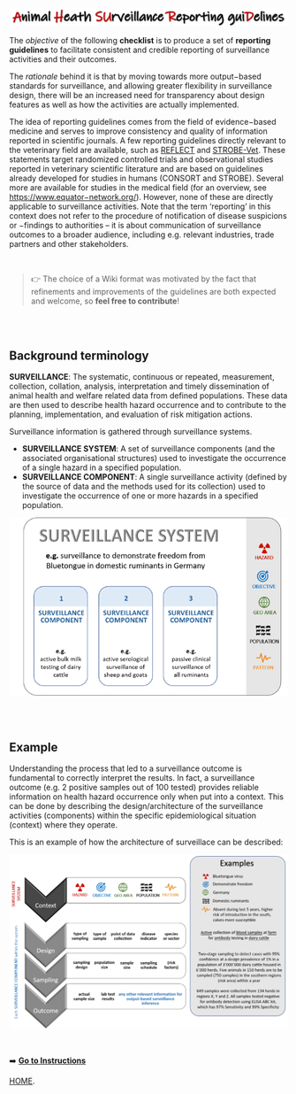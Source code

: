 ![Title](img/AHSURED_text.png)


The *objective* of the following **checklist** is to produce a set of **reporting guidelines** to facilitate consistent and credible reporting of surveillance activities and their outcomes.

The *rationale* behind it is that by moving towards more output−based standards for surveillance, and allowing greater flexibility in surveillance design, there will be an increased need for transparency about design features as well as how the activities are actually implemented.  

The idea of reporting guidelines comes from the field of evidence−based medicine and serves to improve consistency and quality of information reported in scientific journals. A few reporting guidelines directly relevant to the veterinary field are available, such as [REFLECT](http://www.reflect−statement.org/) and [STROBE-Vet](https://strobevet−statement.org/). These statements target randomized controlled trials and observational studies reported in veterinary scientific literature and are based on guidelines already developed for studies in humans (CONSORT and STROBE). Several more are available for studies in the medical field (for an overview, see https://www.equator−network.org/). However, none of these are directly applicable to surveillance activities. 
Note that the term ‘reporting’ in this context does not refer to the procedure of notification of disease suspicions or −findings to authorities – it is about communication of surveillance outcomes to a broader audience, including e.g. relevant industries, trade partners and other stakeholders.  

<br/>

> :point_right: The choice of a Wiki format was motivated by the fact that refinements and improvements of the guidelines are both expected and welcome, so **feel free to contribute**! 

<br/><br/>

## Background terminology
**SURVEILLANCE**: The systematic, continuous or repeated, measurement, collection, collation, analysis, interpretation and timely dissemination of animal health and welfare related data from defined populations. These data are then used to describe health hazard occurrence and to contribute to the planning, implementation, and evaluation of risk mitigation actions.  

Surveillance information is gathered through surveillance systems.  
- **SURVEILLANCE SYSTEM**: A set of surveillance components (and the associated organisational structures) used to investigate the occurrence of a single hazard in a specified population.  
- **SURVEILLANCE COMPONENT**: A single surveillance activity (defined by the source of data and the methods used for its collection) used to investigate the occurrence of one or more hazards in a specified population.  

![SS-SC](img/SS-SC_small.png)  

<br/><br/>
## Example  
Understanding the process that led to a surveillance outcome is fundamental to correctly interpret the results. In fact, a surveillance outcome (e.g. 2 positive samples out of 100 tested) provides reliable information on health hazard occurrence only when put into a context. This can be done by describing the design/architecture of the surveillance activities (components) within the specific epidemiological situation (context) where they operate.   

This is an example of how the architecture of surveillace can be described:

![Surveillance Example](img/Example.png)

&nbsp;

:arrow_right: [**Go to Instructions**](https://github.com/SVA-SE/AHSURED/wiki/Instructions)


[HOME](https://github.com/acomin/AHSURED_demo/blob/master/Home.md). 

